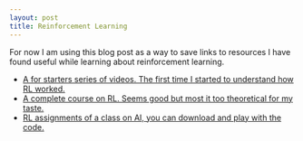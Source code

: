 ```yaml
---
layout: post
title: Reinforcement Learning
---
```


For now I am using this blog post as a way to save links to resources I have found useful while learning about reinforcement learning.

* [A for starters series of videos. The first time I started to understand how RL worked.](https://www.youtube.com/playlist?list=PLWi7UcbOD_0u1eUjmF59XW2TGHWdkHjnS)
* [A complete course on RL. Seems good but most it too theoretical for my taste.](https://www.youtube.com/playlist?list=PL7-jPKtc4r78-wCZcQn5IqyuWhBZ8fOxT)
* [RL assignments of a class on AI, you can download and play with the code.](http://ai.berkeley.edu/reinforcement.html) 

<!---
![_config.yml]({{ site.baseurl }}/images/config.png)

The easiest way to make your first post is to edit this one. Go into /_posts/ and update the Hello World markdown file. For more instructions head over to the [Jekyll Now repository](https://github.com/barryclark/jekyll-now) on GitHub.
-->
